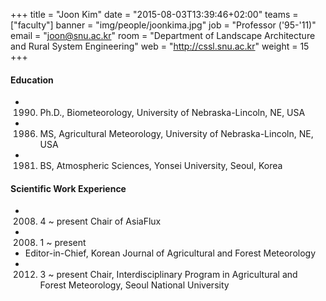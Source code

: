 +++
title = "Joon Kim"
date = "2015-08-03T13:39:46+02:00"
teams = ["faculty"]
banner = "img/people/joonkima.jpg"
job = "Professor ('95-'11)"
email = "joon@snu.ac.kr"
room = "Department of Landscape Architecture and Rural System Engineering"
web = "http://cssl.snu.ac.kr"
weight = 15
+++

#### Education
+ 1990. Ph.D., Biometeorology, University of Nebraska-Lincoln, NE, USA
+ 1986. MS, Agricultural Meteorology, University of Nebraska-Lincoln, NE, USA
+ 1981. BS, Atmospheric Sciences, Yonsei University, Seoul, Korea

#### Scientific Work Experience
+ 2008. 4 ~ present	Chair of AsiaFlux
+ 2008. 1 ~ present
+ Editor-in-Chief, Korean Journal of Agricultural and Forest Meteorology    
+ 2012. 3 ~ present	Chair, Interdisciplinary Program in Agricultural and Forest Meteorology, Seoul National University
